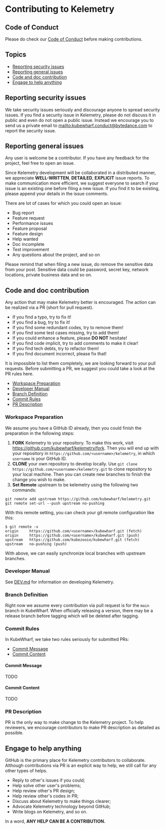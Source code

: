 # Contributing to Kelemetry

## Code of Conduct

Please do check our [Code of Conduct](CODE_OF_CONDUCT.md) before making contributions.

## Topics

* [Reporting security issues](#reporting-security-issues)
* [Reporting general issues](#reporting-general-issues)
* [Code and doc contribution](#code-and-doc-contribution)
* [Engage to help anything](#engage-to-help-anything)

## Reporting security issues

We take security issues seriously and discourage anyone to spread security issues.
If you find a security issue in Kelemetry,
please do not discuss it in public and even do not open a public issue.
Instead we encourage you to send us a private email to <mailto:kubewharf.conduct@bytedance.com> to report the security issue.

## Reporting general issues

Any user is welcome be a contributor.
If you have any feedback for the project, feel free to open an issue. 

Since Kelemetry development will be collaborated in a distributed manner,
we appreciate **WELL-WRITTEN**, **DETAILED**, **EXPLICIT** issue reports.
To make communication more efficient,
we suggest everyone to search if your issue is an existing one before filing a new issue.
If you find it to be existing, please append your details in the issue comments.

There are lot of cases for which you could open an issue:

* Bug report
* Feature request
* Performance issues
* Feature proposal
* Feature design
* Help wanted
* Doc incomplete
* Test improvement
* Any questions about the project, and so on

Please remind that when filing a new issue, do remove the sensitive data from your post.
Sensitive data could be password, secret key, network locations, private business data and so on.

## Code and doc contribution

Any action that may make Kelemetry better is encouraged. The action can be realized via a PR (short for pull request).

* If you find a typo, try to fix it!
* If you find a bug, try to fix it!
* If you find some redundant codes, try to remove them!
* If you find some test cases missing, try to add them!
* If you could enhance a feature, please **DO NOT** hesitate!
* If you find code implicit, try to add comments to make it clear!
* If you find tech debts, try to refactor them!
* If you find document incorrect, please fix that!

It is impossible to list them completely, we are looking forward to your pull requests.
Before submitting a PR, we suggest you could take a look at the PR rules here.

* [Workspace Preparation](#workspace-preparation)
* [Developer Manual](DEV.md)
* [Branch Definition](#branch-definition)
* [Commit Rules](#commit-rules)
* [PR Description](#pr-description)

### Workspace Preparation

We assume you have a GitHub ID already, then you could finish the preparation in the following steps:

1. **FORK** Kelemetry to your repository.
   To make this work, visit <https://github.com/kubewharf/kelemetry/fork>.
   Then you will end up with your repository in `https://github.com/<username>/kelemetry`,
   in which `username` is your GitHub ID.
1. **CLONE** your own repository to develop locally.
   Use `git clone https://github.com/<username>/kelemetry.git` to clone repository to your local machine.
   Then you can create new branches to finish the change you wish to make.
1. **Set Remote** upstream to be kelemetry using the following two commands:

```
git remote add upstream https://github.com/kubewharf/kelemetry.git
git remote set-url --push upstream no-pushing
```

With this remote setting, you can check your git remote configuration like this:

```console
$ git remote -v
origin     https://github.com/<username>/kubewharf.git (fetch)
origin     https://github.com/<username>/kubewharf.git (push)
upstream   https://github.com/kubezooio/kubewharf.git (fetch)
upstream   no-pushing (push)
```

With above, we can easily synchronize local branches with upstream branches.

### Developer Manual
See [DEV.md](DEV.md) for information on developing Kelemetry.

### Branch Definition

Right now we assume every contribution via pull request is for the `main` branch in KubeWharf.
When officially releasing a version, there may be a release branch before tagging which will be deleted after tagging.

### Commit Rules

In KubeWharf, we take two rules seriously for submitted PRs:

* [Commit Message](#commit-message)
* [Commit Content](#commit-content)

#### Commit Message

TODO

#### Commit Content

TODO

### PR Description

PR is the only way to make change to the Kelemetry project.
To help reviewers, we encourage contributors to make PR description as detailed as possible.

## Engage to help anything

GitHub is the primary place for Kelemetry contributors to collaborate.
Although contributions via PR is an explicit way to help, we still call for any other types of helps.

* Reply to other's issues if you could;
* Help solve other user's problems;
* Help review other's PR design;
* Help review other's codes in PR;
* Discuss about Kelemetry to make things clearer;
* Advocate Kelemetry technology beyond GitHub;
* Write blogs on Kelemetry, and so on.

In a word, **ANY HELP CAN BE A CONTRIBUTION.**
